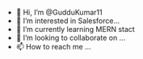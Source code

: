- 👋 Hi, I’m @GudduKumar11
- 👀 I’m interested in Salesforce...
- 🌱 I’m currently learning MERN stact
- 💞️ I’m looking to collaborate on ...
- 📫 How to reach me ...

<!---
GudduKumar11/GudduKumar11 is a ✨ special ✨ repository because its `README.md` (this file) appears on your GitHub profile.
You can click the Preview link to take a look at your changes.
--->


